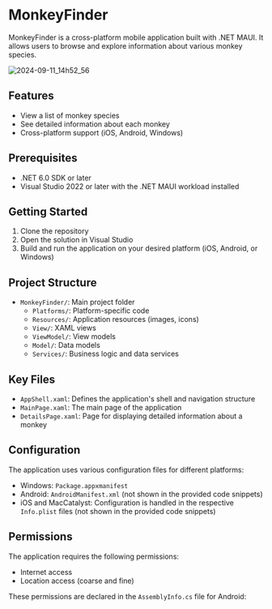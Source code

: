 # MonkeyFinder

MonkeyFinder is a cross-platform mobile application built with .NET MAUI. It allows users to browse and explore information about various monkey species.

![2024-09-11_14h52_56](https://github.com/user-attachments/assets/6a849f98-c24b-48c0-9e9c-4e80f2a445ff)

## Features

- View a list of monkey species
- See detailed information about each monkey
- Cross-platform support (iOS, Android, Windows)

## Prerequisites

- .NET 6.0 SDK or later
- Visual Studio 2022 or later with the .NET MAUI workload installed

## Getting Started

1. Clone the repository
2. Open the solution in Visual Studio
3. Build and run the application on your desired platform (iOS, Android, or Windows)

## Project Structure

- `MonkeyFinder/`: Main project folder
  - `Platforms/`: Platform-specific code
  - `Resources/`: Application resources (images, icons)
  - `View/`: XAML views
  - `ViewModel/`: View models
  - `Model/`: Data models
  - `Services/`: Business logic and data services

## Key Files

- `AppShell.xaml`: Defines the application's shell and navigation structure
- `MainPage.xaml`: The main page of the application
- `DetailsPage.xaml`: Page for displaying detailed information about a monkey

## Configuration

The application uses various configuration files for different platforms:

- Windows: `Package.appxmanifest`
- Android: `AndroidManifest.xml` (not shown in the provided code snippets)
- iOS and MacCatalyst: Configuration is handled in the respective `Info.plist` files (not shown in the provided code snippets)

## Permissions

The application requires the following permissions:

- Internet access
- Location access (coarse and fine)

These permissions are declared in the `AssemblyInfo.cs` file for Android:
